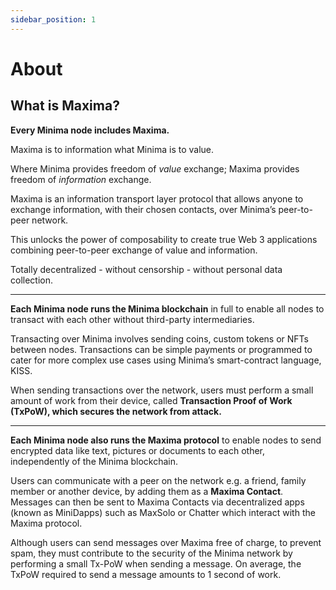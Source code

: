 ```yaml
---
sidebar_position: 1
---
```


# About

## What is Maxima?

**Every Minima node includes Maxima.**

Maxima is to information what Minima is to value.

Where Minima provides freedom of *value* exchange; Maxima provides freedom of *information* exchange.

Maxima is an information transport layer protocol that allows anyone to exchange information, with their chosen contacts, over Minima’s peer-to-peer network.

This unlocks the power of composability to create true Web 3 applications combining peer-to-peer exchange of value and information. 

Totally decentralized - without censorship - without personal data collection.

---------

**Each Minima node runs the Minima blockchain** in full to enable all nodes to transact with each other without third-party intermediaries. 

Transacting over Minima involves sending coins, custom tokens or NFTs between nodes. Transactions can be simple payments or programmed to cater for more complex use cases using Minima’s smart-contract language, KISS.

When sending transactions over the network, users must perform a small amount of work from their device, called **Transaction Proof of Work (TxPoW), which secures the network from attack.**

---------

**Each Minima node also runs the Maxima protocol** to enable nodes to send encrypted data like text, pictures or documents to each other, independently of the Minima blockchain. 

Users can communicate with a peer on the network e.g. a friend, family member or another device, by adding them as a **Maxima Contact**. Messages can then be sent to Maxima Contacts via decentralized apps (known as MiniDapps) such as MaxSolo or Chatter which interact with the Maxima protocol.
 
Although users can send messages over Maxima free of charge, to prevent spam, they must contribute to the security of the Minima network by performing a small Tx-PoW when sending a message. On average, the TxPoW required to send a message amounts to 1 second of work.


<!-- 

## How does it work?

Each node on the Minima peer to peer network not only has a wallet address for receiving funds but also a contact address to receive messages/data over Maxima.

A user's Maxima contact address is an extension of their Minima wallet address and includes their "location" in the peer to peer network - essentially an IP address where they can be reached. 

This allows people to add their friends/family/connections as contacts and send encrypted messages back and forth to each other.

Maxima manages the connections between contacts to ensure users remain connected and has in-built privacy features, for example dynamic contact addresses. 

If you no longer want to be contactable by one of your contacts, you can delete them from your contacts list and you will automatically be removed from their list. Further still, they will no longer be able to locate you in the network unless you provide them with your updated Maxima contact address.

Similar to Minima, where each user must provide a small amount of computational power to the chain by "mining" their transaction; on Maxima, each user must also "mine" their messages before they can be sent to a contact. 

Hence, Maxima is a source of additional hashrate securing the Minima blockchain. -->